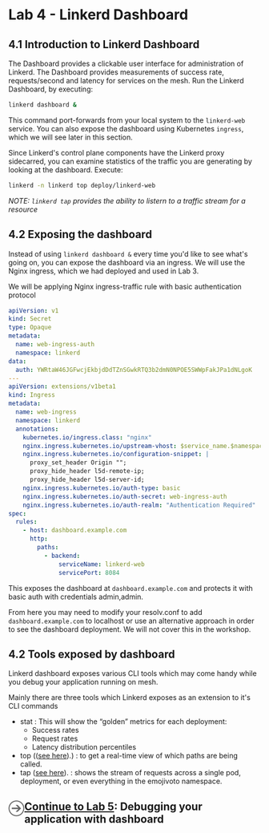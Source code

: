 # Lab 4 - Linkerd Dashboard

## 4.1 Introduction to Linkerd Dashboard

The Dashboard provides a clickable user interface for administration of Linkerd. The Dashboard provides measurements of success rate, requests/second and latency for services on the mesh. Run the Linkerd Dashboard, by executing:

```sh
linkerd dashboard &
```

This command port-forwards from your local system to the `linkerd-web` service. You can also expose the dashboard using Kubernetes `ingress`, which we will see later in this section.

Since Linkerd's control plane components have the Linkerd proxy sidecarred, you can examine statistics of the traffic you are generating by looking at the dashboard. Execute:

```sh
linkerd -n linkerd top deploy/linkerd-web
```

_NOTE: `linkerd tap` provides the ability to listern to a traffic stream for a resource_

## 4.2 Exposing the dashboard

Instead of using `linkerd dashboard &` every time you'd like to see what's going on, you can expose the dashboard via an ingress. We will use the Nginx ingress, which we had deployed and used in Lab 3.

We will be applying Nginx ingress-traffic rule with basic authentication protocol

```yaml
apiVersion: v1
kind: Secret
type: Opaque
metadata:
  name: web-ingress-auth
  namespace: linkerd
data:
  auth: YWRtaW46JGFwcjEkbjdDdTZnSGwkRTQ3b2dmN0NPOE5SWWpFakJPa1dNLgoK
---
apiVersion: extensions/v1beta1
kind: Ingress
metadata:
  name: web-ingress
  namespace: linkerd
  annotations:
    kubernetes.io/ingress.class: "nginx"
    nginx.ingress.kubernetes.io/upstream-vhost: $service_name.$namespace.svc.cluster.local:8084
    nginx.ingress.kubernetes.io/configuration-snippet: |
      proxy_set_header Origin "";
      proxy_hide_header l5d-remote-ip;
      proxy_hide_header l5d-server-id;
    nginx.ingress.kubernetes.io/auth-type: basic
    nginx.ingress.kubernetes.io/auth-secret: web-ingress-auth
    nginx.ingress.kubernetes.io/auth-realm: "Authentication Required"
spec:
  rules:
    - host: dashboard.example.com
      http:
        paths:
          - backend:
              serviceName: linkerd-web
              servicePort: 8084
```

This exposes the dashboard at `dashboard.example.com` and protects it with basic auth with credentials admin,admin.

From here you may need to modify your resolv.conf to add `dashboard.example.com` to localhost or use an alternative approach in order to see the dashboard deployment. We will not cover this in the workshop.

## 4.2 Tools exposed by dashboard

Linkerd dashboard exposes various CLI tools which may come handy while you debug your application running on mesh.

Mainly there are three tools which Linkerd exposes as an extension to it's CLI commands

- stat : This will show the “golden” metrics for each deployment:
  - Success rates
  - Request rates
  - Latency distribution percentiles
- top (([see here](img/top.png)).) : to get a real-time view of which paths are being called.
- tap ([see here](img/tap.png)). : shows the stream of requests across a single pod, deployment, or even everything in the emojivoto namespace.

<h2>
  <a href="../lab-5/README.md">
  <img src="../img/go.svg" width="32" height="32" align="left" />
  Continue to Lab 5</a>: Debugging your application with dashboard
  </h2>
